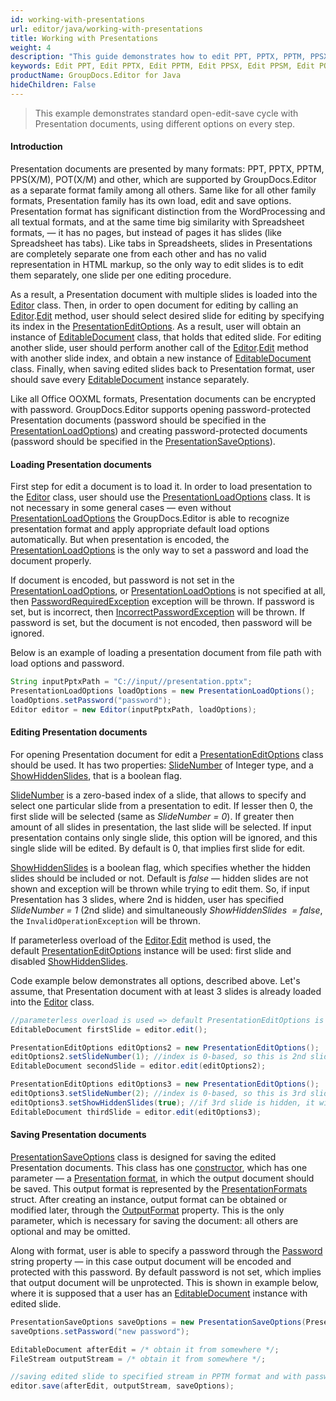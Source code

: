```yaml
---
id: working-with-presentations
url: editor/java/working-with-presentations
title: Working with Presentations
weight: 4
description: "This guide demonstrates how to edit PPT, PPTX, PPTM, PPSX, PPSM, POTX, POTM presentations with different settings and many other powerful features of GroupDocs.Editor for Java."
keywords: Edit PPT, Edit PPTX, Edit PPTM, Edit PPSX, Edit PPSM, Edit POTX, Edit POTM
productName: GroupDocs.Editor for Java
hideChildren: False
---
```

> This example demonstrates standard open-edit-save cycle with Presentation documents, using different options on every step.

#### Introduction

Presentation documents are presented by many formats: PPT, PPTX, PPTM, PPS(X/M), POT(X/M) and other, which are supported by GroupDocs.Editor as a separate format family among all others. Same like for all other family formats, Presentation family has its own load, edit and save options. Presentation format has significant distinction from the WordProcessing and all textual formats, and at the same time big similarity with Spreadsheet formats, — it has no pages, but instead of pages it has slides (like Spreadsheet has tabs). Like tabs in Spreadsheets, slides in Presentations are completely separate one from each other and has no valid representation in HTML markup, so the only way to edit slides is to edit them separately, one slide per one editing procedure.

As a result, a Presentation document with multiple slides is loaded into the [Editor](https://apireference.groupdocs.com/editor/java/com.groupdocs.editor/editor) class. Then, in order to open document for editing by calling an [Editor](https://apireference.groupdocs.com/editor/java/com.groupdocs.editor/editor).[Edit](https://apireference.groupdocs.com/editor/java/com.groupdocs.editor/editor/methods/edit) method, user should select desired slide for editing by specifying its index in the [PresentationEditOptions](https://apireference.groupdocs.com/editor/java/com.groupdocs.editor.options/presentationeditoptions). As a result, user will obtain an instance of [EditableDocument](https://apireference.groupdocs.com/editor/java/com.groupdocs.editor/editabledocument) class, that holds that edited slide. For editing another slide, user should perform another call of the [Editor](https://apireference.groupdocs.com/editor/java/com.groupdocs.editor/editor).[Edit](https://apireference.groupdocs.com/editor/java/com.groupdocs.editor/editor/methods/edit) method with another slide index, and obtain a new instance of [EditableDocument](https://apireference.groupdocs.com/editor/java/com.groupdocs.editor/editabledocument) class. Finally, when saving edited slides back to Presentation format, user should save every [EditableDocument](https://apireference.groupdocs.com/editor/java/com.groupdocs.editor/editabledocument) instance separately.

Like all Office OOXML formats, Presentation documents can be encrypted with password. GroupDocs.Editor supports opening password-protected Presentation documents (password should be specified in the [PresentationLoadOptions](https://apireference.groupdocs.com/editor/java/com.groupdocs.editor.options/presentationloadoptions)) and creating password-protected documents (password should be specified in the [PresentationSaveOptions](https://apireference.groupdocs.com/editor/java/com.groupdocs.editor.options/presentationsaveoptions)).

#### Loading Presentation documents

First step for edit a document is to load it. In order to load presentation to the [Editor](https://apireference.groupdocs.com/editor/java/com.groupdocs.editor/editor) class, user should use the [PresentationLoadOptions](https://apireference.groupdocs.com/editor/java/com.groupdocs.editor.options/presentationloadoptions) class. It is not necessary in some general cases — even without [PresentationLoadOptions](https://apireference.groupdocs.com/editor/java/com.groupdocs.editor.options/presentationloadoptions) the GroupDocs.Editor is able to recognize presentation format and apply appropriate default load options automatically. But when presentation is encoded, the [PresentationLoadOptions](https://apireference.groupdocs.com/editor/java/com.groupdocs.editor.options/presentationloadoptions) is the only way to set a password and load the document properly.

If document is encoded, but password is not set in the [PresentationLoadOptions](https://apireference.groupdocs.com/editor/java/com.groupdocs.editor.options/presentationloadoptions), or [PresentationLoadOptions](https://apireference.groupdocs.com/editor/java/com.groupdocs.editor.options/presentationloadoptions) is not specified at all, then [PasswordRequiredException](https://apireference.groupdocs.com/editor/java/com.groupdocs.editor/passwordrequiredexception) exception will be thrown. If password is set, but is incorrect, then [IncorrectPasswordException](https://apireference.groupdocs.com/editor/java/com.groupdocs.editor/incorrectpasswordexception) will be thrown. If password is set, but the document is not encoded, then password will be ignored.

Below is an example of loading a presentation document from file path with load options and password.

```java
String inputPptxPath = "C://input//presentation.pptx";
PresentationLoadOptions loadOptions = new PresentationLoadOptions();
loadOptions.setPassword("password");
Editor editor = new Editor(inputPptxPath, loadOptions);
```

#### Editing Presentation documents

For opening Presentation document for edit a [PresentationEditOptions](https://apireference.groupdocs.com/editor/java/com.groupdocs.editor.options/presentationeditoptions) class should be used. It has two properties: [SlideNumber](https://apireference.groupdocs.com/editor/java/com.groupdocs.editor.options/presentationeditoptions/properties/slidenumber) of Integer type, and a [ShowHiddenSlides](https://apireference.groupdocs.com/editor/java/com.groupdocs.editor.options/presentationeditoptions/properties/showhiddenslides), that is a boolean flag.

[SlideNumber](https://apireference.groupdocs.com/editor/java/com.groupdocs.editor.options/presentationeditoptions/properties/slidenumber) is a zero-based index of a slide, that allows to specify and select one particular slide from a presentation to edit. If lesser then 0, the first slide will be selected (same as *SlideNumber = 0*). If greater then amount of all slides in presentation, the last slide will be selected. If input presentation contains only single slide, this option will be ignored, and this single slide will be edited. By default is 0, that implies first slide for edit.

[ShowHiddenSlides](https://apireference.groupdocs.com/editor/java/com.groupdocs.editor.options/presentationeditoptions/properties/showhiddenslides) is a boolean flag, which specifies whether the hidden slides should be included or not. Default is *false* — hidden slides are not shown and exception will be thrown while trying to edit them. So, if input Presentation has 3 slides, where 2nd is hidden, user has specified *SlideNumber = 1* (2nd slide) and simultaneously *ShowHiddenSlides  = false*, the `InvalidOperationException` will be thrown.

If parameterless overload of the [Editor](https://apireference.groupdocs.com/editor/java/com.groupdocs.editor/editor).[Edit](https://apireference.groupdocs.com/editor/java/com.groupdocs.editor/editor/methods/edit) method is used, the default [PresentationEditOptions](https://apireference.groupdocs.com/editor/java/com.groupdocs.editor.options/presentationeditoptions) instance will be used: first slide and disabled [ShowHiddenSlides](https://apireference.groupdocs.com/editor/java/com.groupdocs.editor.options/presentationeditoptions/properties/showhiddenslides).

Code example below demonstrates all options, described above. Let's assume, that Presentation document with at least 3 slides is already loaded into the [Editor](https://apireference.groupdocs.com/editor/java/com.groupdocs.editor/editor) class.

```java
//parameterless overload is used => default PresentationEditOptions is applied, which means 1st slide
EditableDocument firstSlide = editor.edit();

PresentationEditOptions editOptions2 = new PresentationEditOptions();
editOptions2.setSlideNumber(1); //index is 0-based, so this is 2nd slide
EditableDocument secondSlide = editor.edit(editOptions2);

PresentationEditOptions editOptions3 = new PresentationEditOptions();
editOptions3.setSlideNumber(2); //index is 0-based, so this is 3rd slide
editOptions3.setShowHiddenSlides(true); //if 3rd slide is hidden, it will be opened anyway
EditableDocument thirdSlide = editor.edit(editOptions3);
```

#### Saving Presentation documents

[PresentationSaveOptions](https://apireference.groupdocs.com/editor/java/com.groupdocs.editor.options/presentationsaveoptions) class is designed for saving the edited Presentation documents. This class has one [constructor](https://apireference.groupdocs.com/editor/java/groupdocs.editor.options/presentationsaveoptions/constructors/main), which has one parameter — a [Presentation format](https://apireference.groupdocs.com/editor/java/groupdocs.editor.formats/presentationformats), in which the output document should be saved. This output format is represented by the [PresentationFormats](https://apireference.groupdocs.com/editor/java/com.groupdocs.editor.formats/presentationformats) struct. After creating an instance, output format can be obtained or modified later, through the [OutputFormat](https://apireference.groupdocs.com/editor/java/groupdocs.editor.options/presentationsaveoptions/properties/outputformat) property. This is the only parameter, which is necessary for saving the document: all others are optional and may be omitted.

Along with format, user is able to specify a password through the [Password](https://apireference.groupdocs.com/editor/java/groupdocs.editor.options/presentationsaveoptions/properties/password) string property — in this case output document will be encoded and protected with this password. By default password is not set, which implies that output document will be unprotected. This is shown in example below, where it is supposed that a user has an [EditableDocument](https://apireference.groupdocs.com/editor/java/com.groupdocs.editor/editabledocument) instance with edited slide.

```java
PresentationSaveOptions saveOptions = new PresentationSaveOptions(PresentationFormats.Pptm);
saveOptions.setPassword("new password");

EditableDocument afterEdit = /* obtain it from somewhere */;
FileStream outputStream = /* obtain it from somewhere */;

//saving edited slide to specified stream in PPTM format and with password encoding
editor.save(afterEdit, outputStream, saveOptions);
```